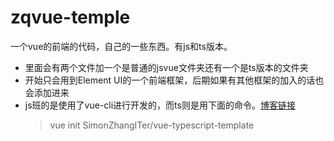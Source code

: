 # zqvue-temple
一个vue的前端的代码，自己的一些东西。有js和ts版本。
- 里面会有两个文件加一个是普通的jsvue文件夹还有一个是ts版本的文件夹
- 开始只会用到Element UI的一个前端框架，后期如果有其他框架的加入的话也会添加进来
- js班的是使用了vue-cli进行开发的，而ts则是用下面的命令。[博客链接](https://segmentfault.com/a/1190000012486378)
  > vue init SimonZhangITer/vue-typescript-template <project-name>

